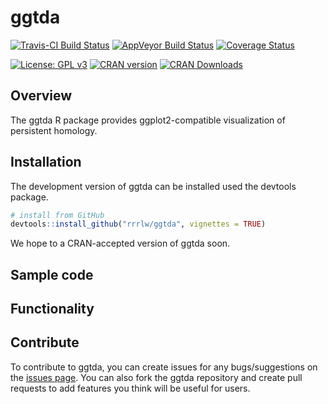 # ggtda

[![Travis-CI Build Status](https://travis-ci.org/rrrlw/ggtda.svg?branch=master)](https://travis-ci.org/rrrlw/ggtda)
[![AppVeyor Build Status](https://ci.appveyor.com/api/projects/status/github/rrrlw/ggtda?branch=master&svg=true)](https://ci.appveyor.com/project/rrrlw/ggtda)
[![Coverage Status](https://img.shields.io/codecov/c/github/rrrlw/ggtda/master.svg)](https://codecov.io/github/rrrlw/ggtda?branch=master)

[![License: GPL v3](https://img.shields.io/badge/License-GPL%20v3-blue.svg)](https://www.gnu.org/licenses/gpl-3.0)
[![CRAN version](http://www.r-pkg.org/badges/version/ggtda)](https://CRAN.R-project.org/package=ggtda)
[![CRAN Downloads](http://cranlogs.r-pkg.org/badges/grand-total/ggtda)](https://CRAN.R-project.org/package=ggtda)

## Overview

The ggtda R package provides ggplot2-compatible visualization of persistent homology.

## Installation

The development version of ggtda can be installed used the devtools package.

```r
# install from GitHub
devtools::install_github("rrrlw/ggtda", vignettes = TRUE)
```

We hope to a CRAN-accepted version of ggtda soon.

## Sample code

## Functionality

## Contribute

To contribute to ggtda, you can create issues for any bugs/suggestions on the [issues page](https://github.com/rrrlw/ggtda/issues).
You can also fork the ggtda repository and create pull requests to add features you think will be useful for users.
